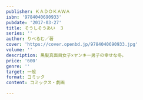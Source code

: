 ```yaml
---
publisher: ＫＡＤＯＫＡＷＡ
isbn: '9784040690933'
pubdate: '2017-03-27'
title: そうしそうあい　３
series: ''
author: りべるむ／著
cover: 'https://cover.openbd.jp/9784040690933.jpg'
volume: ''
description: 黒髪真面目女子×ヤンキー男子の幸せな冬。
price: '600'
genre: ''
target: 一般
format: コミック
content: コミックス・劇画

---
```

